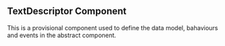 
## TextDescriptor Component
This is a provisional component used to define the data model, bahaviours and events in the abstract component.
